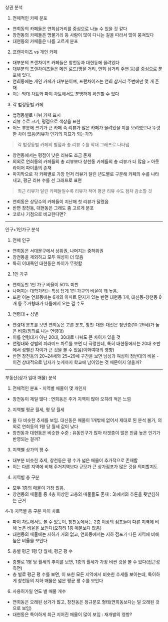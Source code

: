 상권 분석

1) 전체적인 카페 분포
- 연희동의 카페들은 연희삼거리를 중심으로 나눌 수 있을 것 같다
- 창천동의 카페들은 명물거리 등 사람이 많이 다니는 길을 따라서 많이 뭉쳐있다
- 대현동의 카페들은 나름 고르게 분포

2) 프랜차이즈 vs 개인 카페

- 대부분의 프랜차이즈 카페들은 창천동과 대현동에 몰려있다
- 대부분의 프랜차이즈들은 메인 로드(명물 거리, 연희 삼거리 주변 등)를 중심으로 분포해 있다.
- 연희동에는 개인 카페가 대부분이며, 프랜차이즈는 연희 삼거리 주변에만 몇 개 존재
- 이는 막대 차트와 파이 차트에서도 분명하게 확인할 수 있다

3) 각 법정동별 카페
- 법정동별로 나눠 카페 표시
- 리뷰 수로 크기, 평점으로 색상을 표현
- 어느 부분에 크기가 큰 카페 즉 리뷰가 많은 카페가 몰려있을 지를 보려했으나 뚜렷한 차이 없음(리뷰가 인기의 지표가 되는가?)

> 각 법정동별 카페의 별점과 총 리뷰 수를 막대 그래프로 나타냄
- 창천동에서는 평점이 낮은 리뷰도 조금 존재
- 의외로 연희동의 카페들의 총 리뷰보다 창천동 카페들의 총 리뷰가 더 많음 > 아웃라이어 파이홀의 존재
- 마지막으로 각 카페별로 가장 먼저 리뷰가 달린 년도별로 구분해 카페의 수를 나타내고, 평균 리뷰 수를 선 그래프로 표현

> 최근 리뷰가 달린 카페들일수록 리뷰가 적어 평균 리뷰 수도 점차 감소할 것
- 연희동은 상당수의 카페들이 지난해 첫 리뷰가 달렸음
- 반면 창천동, 대현동은 그래도 좀 고르게 분포
- 코로나 기점으로 비교한다면?

***************************************************************************************************************************

인구+1인가구 분석

1) 전체 인구
- 연희동은 서대문구에서 상위권, 나머지는 중하위권
- 창천동을 제외하고 모두 여성이 더 많음
- 특히 이대쪽인 대현동은 차이가 뚜렷함

2) 1인 가구 

- 연희동만 1인 가구 비율이 50% 미만
- 나머지는 대학가라는 특성 답게 1인 가구의 비율이 꽤 높음. 
- 또한 이는 연희동에는 6개의 아파트 단지가 있는 반면 대현동 1개, 대신동-창천동 0개 등 주거형태가 다름에서 오는 걸 수도

3) 연령대 + 성별
- 연령대 분포를 보면 연희동은 고른 분포, 창천-대현-대신은 청년층(10-29세)가 높은 비중(임의로 나눈 연령대)
- 이를 연령대가 아닌 20대, 30대로 나눠도 큰 차이가 있을 것
- 연령대와 성별의 피라미드 차트를 보면 더 극명한데, 특히 대현동에서는 20대 초반에서 성별간 차이가 큰 것을 볼 수 있음(이화여대의 영향)
- 반면 창천동의 20~24세와 25~29세 구간을 보면 남성과 여성이 정반대의 비율 - 이건 상대적으로 남자가 늦게까지 학교에 남아있는 것 때문이지 않을까?

***************************************************************************************************************************
부동산(상가 임대 매물) 분석

1) 전체적인 분포 - 지역별 매물이 몇 개인지
- 창천동이 제일 많다 : 연희동은 주거 지역이 많아 오히려 적은 느낌

2) 지역별 평균 월세, 평 당 월세
- 둘 다 비슷한 추세를 보임. 대신동은 매물이 1개밖에 없어서 제대로 된 분석 불가, 의외로 연희동의 1평 당 월세 값이 낮다
- 창천동과 대현동은 비슷한 수준 : 유동인구가 많아 타겟층이 많은 만큼 높은 인기가 반영되는 걸까?

3) 지역별 상가의 평 수
- 대부분 비슷한 추세, 창천동은 평 수가 넓은 매물이 추가적으로 존재함
- 이는 다른 지역에 비해 주거지역보다 규모가 큰 상가점포가 많은 것을 의미할지도

4) 지역별 층 구분
- 모두 1층의 매물이 가장 많음.
- 창천동의 매물들 중 4층 이상인 고층의 매물들도 존재 : 3)에서의 추론을 뒷받침하는 근거

4-1) 지역별 층 구분 파이 차트
- 파이 차트에서도 볼 수 있듯이, 창천동에서는 2층 이상의 점포들이 다른 지역에 비해 높은 비율을 보인다(오히려 1층 매물보다 많음)
- 대현동의 매물에는 지하가 거의 없고, 연희동에서는 지하 점포가 다른 지역에 비해 높은 비율을 보인다

5) 층별 평균 1평 당 월세, 평균 평 수
- 층별로 1평 당 월세의 추이를 보면, 1층의 월세가 가장 비싼 것을 볼 수 있다(접근성 측면)
- 층 별로 평균 평 수를 보면, 이 또한 모든 지역에서 비슷한 추세를 보이는데, 특이하게 창천동의 지하 매물은 넓은 평균 평 수를 보인다

6) 사용허가일 연도 별 매물 개수
- 연희동은 오래된 상가가 많고, 창천동은 정규분포 형태(연희동보다는 덜 오래된 것으로 보임)
- 대현동은 특이하게 최근 지어진 매물이 많이 보임 : 재개발의 영향?

